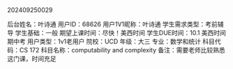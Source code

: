 202409250029

后台姓名：叶诗通
用户ID：68626
用户1V1昵称：叶诗通
学生需求类型：考前辅导
学生基础：一般
期望上课时间：尽快！美西时间
学生DUE时间：10.1 美西时间 期中考
用户类型：1v1老用户
院校：UCD
年级：大三
专业：数学和统计
科目代码：CS 172
科目名称：computability and complexity
备注：需要老师比较熟悉这门课，时间充足